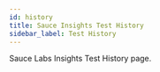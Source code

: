 ```yaml
---
id: history
title: Sauce Insights Test History
sidebar_label: Test History
---
```


Sauce Labs Insights Test History page.